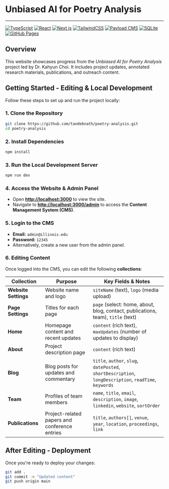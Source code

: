 # Unbiased AI for Poetry Analysis
---

[![TypeScript](https://img.shields.io/badge/TypeScript-5.7.3-007ACC?style=flat&logo=typescript&logoColor=white)](https://www.typescriptlang.org/) [![React](https://img.shields.io/badge/React-19.0.0-20232A?style=flat&logo=react&logoColor=61DAFB)](https://reactjs.org/) [![Next.js](https://img.shields.io/badge/Next.js-15.1.5-000000?style=flat&logo=next.js&logoColor=white)](https://nextjs.org/) [![TailwindCSS](https://img.shields.io/badge/TailwindCSS-3.4.3-38B2AC?style=flat&logo=tailwind-css&logoColor=white)](https://tailwindcss.com/) [![Payload CMS](https://img.shields.io/badge/Payload_CMS-latest-000000?style=flat&logo=payloadcms&logoColor=white)](https://payloadcms.com/) [![SQLite](https://img.shields.io/badge/SQLite-5.1.7-07405E?style=flat&logo=sqlite&logoColor=white)](https://www.sqlite.org/index.html) [![GitHub Pages](https://img.shields.io/badge/Deployment-GitHub_Pages-222222?style=flat&logo=github&logoColor=white)](https://pages.github.com/)

## Overview

This website showcases progress from the *Unbiased AI for Poetry Analysis* project led by Dr. Kahyun Choi. It includes project updates, annotated research materials, publications, and outreach content.

## Getting Started - Editing & Local Development

Follow these steps to set up and run the project locally:

### 1. Clone the Repository
```bash
git clone https://github.com/tandebnath/poetry-analysis.git
cd poetry-analysis
```

### 2. Install Dependencies
```bash
npm install
```

### 3. Run the Local Development Server
```bash
npm run dev
```

### 4. Access the Website & Admin Panel
- Open **[http://localhost:3000](http://localhost:3000)** to view the site.
- Navigate to **[http://localhost:3000/admin](http://localhost:3000/admin)** to access the **Content Management System (CMS)**.


### 5️. Login to the CMS
- **Email:** `admin@illinois.edu`
- **Password:** `12345`
- Alternatively, create a new user from the admin panel.


### 6. Editing Content

Once logged into the CMS, you can edit the following **collections**:

| Collection            | Purpose                                                | Key Fields & Notes                                                                                     |
|------------------------|--------------------------------------------------------|----------------------------------------------------------------------------------------------------------|
| **Website Settings**   | Website name and logo                                  | `siteName` (text), `logo` (media upload)                                                                 |
| **Page Settings**      | Titles for each page                                   | `page` (select: home, about, blog, contact, publications, team), `title` (text)                          |
| **Home**               | Homepage content and recent updates                    | `content` (rich text), `maxUpdates` (number of updates to display)                                       |
| **About**              | Project description page                               | `content` (rich text)                                                                                     |
| **Blog**               | Blog posts for updates and commentary                  | `title`, `author`, `slug`, `datePosted`, `shortDescription`, `longDescription`, `readTime`, `keywords`   |
| **Team**               | Profiles of team members                               | `name`, `title`, `email`, `description`, `image`, `linkedin`, `website`, `sortOrder`                     |
| **Publications**       | Project-related papers and conference entries          | `title`, `authors[]`, `venue`, `year`, `location`, `proceedings`, `link`                                 |


## After Editing - Deployment

Once you're ready to deploy your changes:

```bash
git add .
git commit -m "Updated content"
git push origin main
```